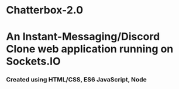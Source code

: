 # Chatterbox-2.0
<h1>An Instant-Messaging/Discord Clone web application running on Sockets.IO</h1>

<h3>Created using HTML/CSS, ES6 JavaScript, Node</h3>
